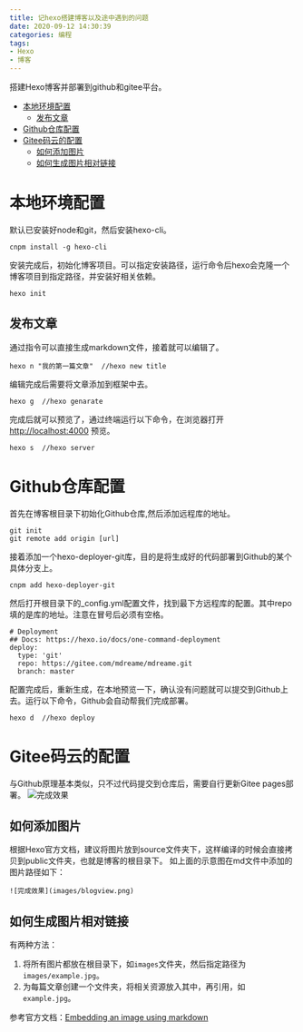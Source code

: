 ```yaml
---
title: 记hexo搭建博客以及途中遇到的问题
date: 2020-09-12 14:30:39
categories: 编程
tags: 
- Hexo
- 博客
---
```


搭建Hexo博客并部署到github和gitee平台。
<!--More-->

<!-- TOC -->

- [本地环境配置](#本地环境配置)
    - [发布文章](#发布文章)
- [Github仓库配置](#github仓库配置)
- [Gitee码云的配置](#gitee码云的配置)
    - [如何添加图片](#如何添加图片)
    - [如何生成图片相对链接](#如何生成图片相对链接)

<!-- /TOC -->

# 本地环境配置
默认已安装好node和git，然后安装hexo-cli。
```
cnpm install -g hexo-cli 
```
安装完成后，初始化博客项目。可以指定安装路径，运行命令后hexo会克隆一个博客项目到指定路径，并安装好相关依赖。

```
hexo init
```
## 发布文章
通过指令可以直接生成markdown文件，接着就可以编辑了。
```
hexo n "我的第一篇文章"  //hexo new title
```
编辑完成后需要将文章添加到框架中去。

```
hexo g  //hexo genarate
```
完成后就可以预览了，通过终端运行以下命令，在浏览器打开<u>http://localhost:4000</u> 预览。
```
hexo s  //hexo server
```
# Github仓库配置
首先在博客根目录下初始化Github仓库,然后添加远程库的地址。
```
git init
git remote add origin [url]
```
接着添加一个hexo-deployer-git库，目的是将生成好的代码部署到Github的某个具体分支上。
```
cnpm add hexo-deployer-git
```
然后打开根目录下的_config.yml配置文件，找到最下方远程库的配置。其中repo填的是库的地址。注意在冒号后必须有空格。
```
# Deployment
## Docs: https://hexo.io/docs/one-command-deployment
deploy: 
  type: 'git'
  repo: https://gitee.com/mdreame/mdreame.git
  branch: master
```
配置完成后，重新生成，在本地预览一下，确认没有问题就可以提交到Github上去。运行以下命令，Github会自动帮我们完成部署。
```
hexo d  //hexo deploy
```
# Gitee码云的配置
与Github原理基本类似，只不过代码提交到仓库后，需要自行更新Gitee pages部署。
![完成效果](images/blogview.png)

## 如何添加图片
根据Hexo官方文档，建议将图片放到source文件夹下，这样编译的时候会直接拷贝到public文件夹，也就是博客的根目录下。
如上面的示意图在md文件中添加的图片路径如下：

```
![完成效果](images/blogview.png)
```
## 如何生成图片相对链接
有两种方法：
1. 将所有图片都放在根目录下，如`images`文件夹，然后指定路径为`images/example.jpg`。
2. 为每篇文章创建一个文件夹，将相关资源放入其中，再引用，如`example.jpg`。

参考官方文档：[Embedding an image using markdown](https://hexo.io/zh-cn/docs/asset-folders.html#Embedding-an-image-using-markdown)